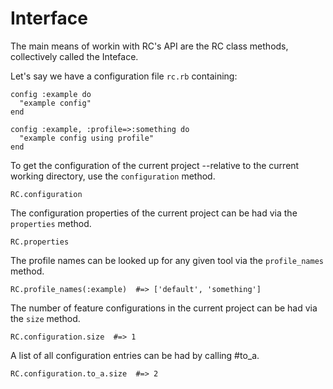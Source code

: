 # Interface

The main means of workin with RC's API are the RC class methods,
collectively called the Inteface.

Let's say we have a configuration file `rc.rb` containing:

    config :example do
      "example config"
    end

    config :example, :profile=>:something do
      "example config using profile"
    end

To get the configuration of the current project --relative to the 
current working directory, use the `configuration` method.

    RC.configuration

The configuration properties of the current project can be
had via the `properties` method.

    RC.properties

The profile names can be looked up for any given tool via the `profile_names`
method.

    RC.profile_names(:example)  #=> ['default', 'something']

The number of feature configurations in the current project can be
had via the `size` method.

    RC.configuration.size  #=> 1

A list of all configuration entries can be had by calling #to_a.

    RC.configuration.to_a.size  #=> 2


